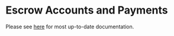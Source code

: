 # Escrow Accounts and Payments

Please see [here](../../docs/design/escrow.md) for most up-to-date documentation. 